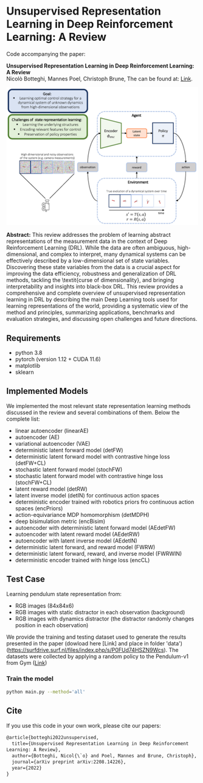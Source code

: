 # Unsupervised Representation Learning in Deep Reinforcement Learning: A Review

Code accompanying the paper:

**Unsupervised Representation Learning in Deep Reinforcement Learning: A Review**\
Nicolò Botteghi, Mannes Poel, Christoph Brune,
The can be found at: [Link](https://arxiv.org/pdf/2208.14226.pdf).

![alt text](Figure_1.png)

**Abstract:** 
This review addresses the problem of learning abstract representations of the measurement data in the context of Deep Reinforcement Learning (DRL). While the data are often ambiguous, high-dimensional, and complex to interpret, many dynamical systems can be effectively described by a low-dimensional set of state variables. Discovering these state variables from the data is a crucial aspect for improving the data efficiency, robustness and generalization of DRL methods, tackling the \textit{curse of dimensionality}, and bringing interpretability and insights into black-box DRL. This review provides a comprehensive and complete overview of unsupervised representation learning in DRL by describing the main Deep Learning tools used for learning representations of the world, providing a systematic view of the method and principles, summarizing applications, benchmarks and evaluation strategies, and discussing open challenges and future directions.

## Requirements

* python 3.8
* pytorch (version 1.12 + CUDA 11.6)
* matplotlib
* sklearn

## Implemented Models
We implemented the most relevant state representation learning methods discussed in the review and several combinations of them. Below the complete list:
* linear autoencoder (linearAE)
* autoencoder (AE) 
* variational autoencoder (VAE)
* deterministic latent forward model (detFW)
* deterministic latent forward model with contrastive hinge loss (detFW+CL)
* stochastic latent forward model (stochFW)
* stochastic latent forward model with contrastive hinge loss (stochFW+CL)
* latent reward model (detRW)
* latent inverse model (detIN) for continuous action spaces
* deterministic encoder trained with robotics priors fro continuous action spaces (encPriors)
* action-equivariance MDP homomorphism (detMDPH)
* deep bisimulation metric (encBisim)
* autoencoder with deterministic latent forward model (AEdetFW)
* autoencoder with latent reward model (AEdetRW)
* autoencoder with latent inverse model (AEdetIN)
* deterministic latent forward, and reward model (FWRW)
* deterministic latent forward, reward, and inverse model (FWRWIN)
* deterministic encoder trained with hinge loss (encCL)

## Test Case
Learning pendulum state representation from:
* RGB images (84x84x6)
* RGB images with static distractor in each observation (background)
* RGB images with dynamics distractor (the distractor randomly changes position in each observation)

We provide the training and testing dataset used to generate the results presented in the paper (dowload here [Link] and place in folder 'data')(https://surfdrive.surf.nl/files/index.php/s/P0FUd74HSZN9Wcs). The datasets were collected by applying a random policy to the Pendulum-v1 from Gym ([Link](https://www.gymlibrary.dev/environments/classic_control/pendulum/))

### Train the model
```bash
python main.py --method='all'
```

## Cite
If you use this code in your own work, please cite our papers:
```
@article{botteghi2022unsupervised,
  title={Unsupervised Representation Learning in Deep Reinforcement Learning: A Review},
  author={Botteghi, Nicol{\`o} and Poel, Mannes and Brune, Christoph},
  journal={arXiv preprint arXiv:2208.14226},
  year={2022}
}

```